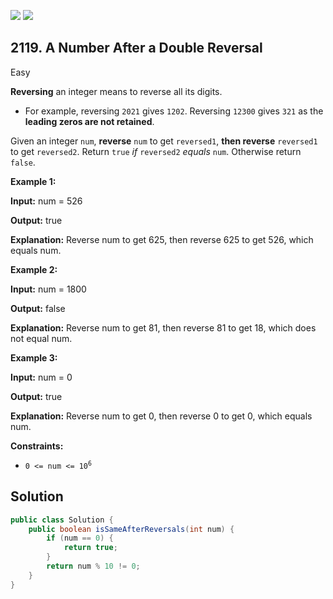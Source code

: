 [![](https://img.shields.io/github/stars/javadev/LeetCode-in-Java?label=Stars&style=flat-square)](https://github.com/javadev/LeetCode-in-Java)
[![](https://img.shields.io/github/forks/javadev/LeetCode-in-Java?label=Fork%20me%20on%20GitHub%20&style=flat-square)](https://github.com/javadev/LeetCode-in-Java/fork)

## 2119\. A Number After a Double Reversal

Easy

**Reversing** an integer means to reverse all its digits.

*   For example, reversing `2021` gives `1202`. Reversing `12300` gives `321` as the **leading zeros are not retained**.

Given an integer `num`, **reverse** `num` to get `reversed1`, **then reverse** `reversed1` to get `reversed2`. Return `true` _if_ `reversed2` _equals_ `num`. Otherwise return `false`.

**Example 1:**

**Input:** num = 526

**Output:** true

**Explanation:** Reverse num to get 625, then reverse 625 to get 526, which equals num.

**Example 2:**

**Input:** num = 1800

**Output:** false

**Explanation:** Reverse num to get 81, then reverse 81 to get 18, which does not equal num.

**Example 3:**

**Input:** num = 0

**Output:** true

**Explanation:** Reverse num to get 0, then reverse 0 to get 0, which equals num.

**Constraints:**

*   <code>0 <= num <= 10<sup>6</sup></code>

## Solution

```java
public class Solution {
    public boolean isSameAfterReversals(int num) {
        if (num == 0) {
            return true;
        }
        return num % 10 != 0;
    }
}
```